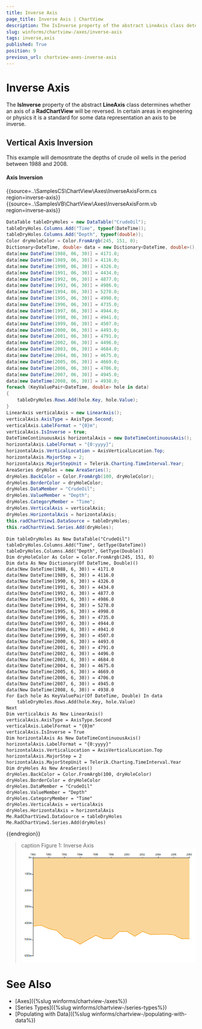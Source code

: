 ```yaml
---
title: Inverse Axis
page_title: Inverse Axis | ChartView
description: The IsInverse property of the abstract LineAxis class determines whether an axis of a __RadChartView__ will be reversed.
slug: winforms/chartview-/axes/inverse-axis
tags: inverse,axis
published: True
position: 9
previous_url: chartview-axes-inverse-axis
---
```


# Inverse Axis

The __IsInverse__ property of the abstract __LineAxis__ class determines whether an axis of a __RadChartView__ will be reversed. In certain areas in engineering or physics it is a standard for some data representation an axis to be inverse.

## Vertical Axis Inversion

This example will demosntrate the depths of crude oil wells in the period between 1988 and 2008.

#### Axis Inversion

{{source=..\SamplesCS\ChartView\Axes\InverseAxisForm.cs region=inverse-axis}} 
{{source=..\SamplesVB\ChartView\Axes\InverseAxisForm.vb region=inverse-axis}} 

````C#
DataTable tableDryHoles = new DataTable("CrudeOil");
tableDryHoles.Columns.Add("Time", typeof(DateTime));
tableDryHoles.Columns.Add("Depth", typeof(double));
Color dryHoleColor = Color.FromArgb(245, 151, 0);
Dictionary<DateTime, double> data = new Dictionary<DateTime, double>();
data[new DateTime(1988, 06, 30)] = 4171.0;
data[new DateTime(1989, 06, 30)] = 4116.0;
data[new DateTime(1990, 06, 30)] = 4326.0;
data[new DateTime(1991, 06, 30)] = 4434.0;
data[new DateTime(1992, 06, 30)] = 4877.0;
data[new DateTime(1993, 06, 30)] = 4986.0;
data[new DateTime(1994, 06, 30)] = 5278.0;
data[new DateTime(1995, 06, 30)] = 4998.0;
data[new DateTime(1996, 06, 30)] = 4735.0;
data[new DateTime(1997, 06, 30)] = 4944.0;
data[new DateTime(1998, 06, 30)] = 4941.0;
data[new DateTime(1999, 06, 30)] = 4507.0;
data[new DateTime(2000, 06, 30)] = 4493.0;
data[new DateTime(2001, 06, 30)] = 4791.0;
data[new DateTime(2002, 06, 30)] = 4496.0;
data[new DateTime(2003, 06, 30)] = 4684.0;
data[new DateTime(2004, 06, 30)] = 4675.0;
data[new DateTime(2005, 06, 30)] = 4669.0;
data[new DateTime(2006, 06, 30)] = 4706.0;
data[new DateTime(2007, 06, 30)] = 4945.0;
data[new DateTime(2008, 06, 30)] = 4938.0;
foreach (KeyValuePair<DateTime, double> hole in data)
{
    tableDryHoles.Rows.Add(hole.Key, hole.Value);
}
LinearAxis verticalAxis = new LinearAxis();
verticalAxis.AxisType = AxisType.Second;
verticalAxis.LabelFormat = "{0}m";
verticalAxis.IsInverse = true;
DateTimeContinuousAxis horizontalAxis = new DateTimeContinuousAxis();
horizontalAxis.LabelFormat = "{0:yyyy}";
horizontalAxis.VerticalLocation = AxisVerticalLocation.Top;
horizontalAxis.MajorStep = 2;
horizontalAxis.MajorStepUnit = Telerik.Charting.TimeInterval.Year;
AreaSeries dryHoles = new AreaSeries();
dryHoles.BackColor = Color.FromArgb(100, dryHoleColor);
dryHoles.BorderColor = dryHoleColor;
dryHoles.DataMember = "CrudeOil";
dryHoles.ValueMember = "Depth";
dryHoles.CategoryMember = "Time";
dryHoles.VerticalAxis = verticalAxis;
dryHoles.HorizontalAxis = horizontalAxis;
this.radChartView1.DataSource = tableDryHoles;
this.radChartView1.Series.Add(dryHoles);

````
````VB.NET
Dim tableDryHoles As New DataTable("CrudeOil")
tableDryHoles.Columns.Add("Time", GetType(DateTime))
tableDryHoles.Columns.Add("Depth", GetType(Double))
Dim dryHoleColor As Color = Color.FromArgb(245, 151, 0)
Dim data As New Dictionary(Of DateTime, Double)()
data(New DateTime(1988, 6, 30)) = 4171.0
data(New DateTime(1989, 6, 30)) = 4116.0
data(New DateTime(1990, 6, 30)) = 4326.0
data(New DateTime(1991, 6, 30)) = 4434.0
data(New DateTime(1992, 6, 30)) = 4877.0
data(New DateTime(1993, 6, 30)) = 4986.0
data(New DateTime(1994, 6, 30)) = 5278.0
data(New DateTime(1995, 6, 30)) = 4998.0
data(New DateTime(1996, 6, 30)) = 4735.0
data(New DateTime(1997, 6, 30)) = 4944.0
data(New DateTime(1998, 6, 30)) = 4941.0
data(New DateTime(1999, 6, 30)) = 4507.0
data(New DateTime(2000, 6, 30)) = 4493.0
data(New DateTime(2001, 6, 30)) = 4791.0
data(New DateTime(2002, 6, 30)) = 4496.0
data(New DateTime(2003, 6, 30)) = 4684.0
data(New DateTime(2004, 6, 30)) = 4675.0
data(New DateTime(2005, 6, 30)) = 4669.0
data(New DateTime(2006, 6, 30)) = 4706.0
data(New DateTime(2007, 6, 30)) = 4945.0
data(New DateTime(2008, 6, 30)) = 4938.0
For Each hole As KeyValuePair(Of DateTime, Double) In data
    tableDryHoles.Rows.Add(hole.Key, hole.Value)
Next
Dim verticalAxis As New LinearAxis()
verticalAxis.AxisType = AxisType.Second
verticalAxis.LabelFormat = "{0}m"
verticalAxis.IsInverse = True
Dim horizontalAxis As New DateTimeContinuousAxis()
horizontalAxis.LabelFormat = "{0:yyyy}"
horizontalAxis.VerticalLocation = AxisVerticalLocation.Top
horizontalAxis.MajorStep = 2
horizontalAxis.MajorStepUnit = Telerik.Charting.TimeInterval.Year
Dim dryHoles As New AreaSeries()
dryHoles.BackColor = Color.FromArgb(100, dryHoleColor)
dryHoles.BorderColor = dryHoleColor
dryHoles.DataMember = "CrudeOil"
dryHoles.ValueMember = "Depth"
dryHoles.CategoryMember = "Time"
dryHoles.VerticalAxis = verticalAxis
dryHoles.HorizontalAxis = horizontalAxis
Me.RadChartView1.DataSource = tableDryHoles
Me.RadChartView1.Series.Add(dryHoles)

````

{{endregion}}

>caption Figure 1: Inverse Axis
![chartview-axes-inverse-axis 001](images/chartview-axes-inverse-axis001.png)

# See Also

* [Axes]({%slug winforms/chartview-/axes%})
* [Series Types]({%slug winforms/chartview-/series-types%})
* [Populating with Data]({%slug winforms/chartview-/populating-with-data%})
